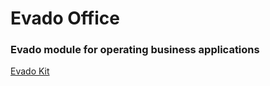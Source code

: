 # Evado Office

### Evado module for operating business applications

[Evado Kit](https://github.com/mkhorin/evado)